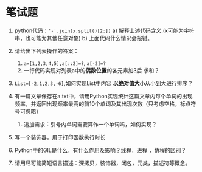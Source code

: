 # 笔试题

1. python代码：`'-'.join(x.split()[2:])`
    a) 解释上述代码含义.(x可能为字符串，也可能为其他任意对象)
    b) 上面代码什么情况会报错。

2. 请给出下列表操作的答案：
   1. `a=[1,2,3,4,5],a[::2]=?`, `a[-2]=?`
   2. 一行代码实现对列表a中的**偶数位置**的各元素加3后 求和？

3. `List=[-2,1,2,3,-6]`,如何实现List中内容 **以绝对值大小**从小到大进行排序？

4. 有一篇文章保存在a.txt中，请用Python实现统计这篇文章内每个单词的出现频率，并返回出现频率最高的前10个单词及其出现次数（只考虑空格，标点符号可忽略）
   1. 追加需求：引号内单词需要算作一个单词吗，如何实现？

5. 写一个装饰器，用于打印函数执行时长

6. Python中的GIL是什么，有什么作用及影响？线程，进程 ，协程的区别？

7. 请用尽可能简短语言描述：深拷贝，装饰器，闭包，元类，描述符等概念。
